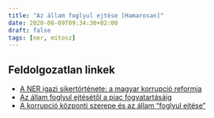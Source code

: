 ```yaml
---
title: "Az állam foglyul ejtése [Hamarosan]"
date: 2020-08-09T09:34:30+02:00
draft: false
tags: [ner, mítosz]
---
```


## Feldolgozatlan linkek

- [A NER igazi sikertörténete: a magyar korrupció reformja](https://hvg.hu/kkv/20200611_ner_korrupcio_ner10)
- [Az állam foglyul ejtésétôl a piac fogvatartásáig](https://mediakutato.hu/cikk/2017_01_tavasz_nyar/01_az_allam_foglyul_ejtesetol_a_piac_fogvatartasaig.pdf)
- [A korrupció központi szerepe és az állam “foglyul ejtése”](https://szexikozgaz.hu/2015/01/04/a-korrupcio-kozponti-szerepe-es-az-allam-foglyul-ejtese/)
